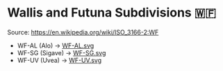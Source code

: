 # Wallis and Futuna Subdivisions 🇼🇫

Source: https://en.wikipedia.org/wiki/ISO_3166-2:WF

* WF-AL (Alo) -> [WF-AL.svg](https://github.com/amckenna41/iso3166-flag-icons/blob/main/iso3166-2-icons/WF/WF-AL.svg)
* WF-SG (Sigave) -> [WF-SG.svg](https://github.com/amckenna41/iso3166-flag-icons/blob/main/iso3166-2-icons/WF/WF-SG.svg)
* WF-UV (Uvea) -> [WF-UV.svg](https://github.com/amckenna41/iso3166-flag-icons/blob/main/iso3166-2-icons/WF/WF-UV.svg)

